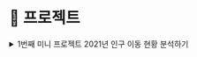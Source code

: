 # 🦁 프로젝트

<details><summary> 1번째 미니 프로젝트 2021년 인구 이동 현황 분석하기 </summary>

### 데이터 출처

---
![image](https://user-images.githubusercontent.com/110657129/194503656-71e2d4b9-496d-4d18-95e2-4ef78d015a93.png)

- 데이터는 [MDIS](https://mdis.kostat.go.kr/index.do) 사이트의 공공용 데이터를 사용하였습니다.
  <br></br>
- 데이터의 총 갯수는 6209323개 입니다.
<br></br>

<p align="center"><img src="https://user-images.githubusercontent.com/110657129/194503822-5316712b-af99-4cdd-a4fd-ca505791fecb.png" width="150" height="300"></center>

- 행정구역 코드는 위와 같습니다.

<br></br><br></br>

### ManageFile 클래스

---
```java
public class ManageFile {

        public void createAFile(String filename) throws IOException {
        File file = new File(filename);
        if(file.createNewFile()){
            System.out.println("파일 명 :"+file.getName()+"을 성공적으로 생성하였습니다.");
        };
    }
    //파일 이름을 입력받아 생성하는 메서드


    public void writeTextFile(String fileName,StringBuilder sb) throws IOException {
        this.createAFile(fileName); //"텍스트 파일 생성"
        BufferedWriter bw = new BufferedWriter(new FileWriter(new File(fileName)));
        //↑ 파일 경로 지정, 이제 bw.write 로 써주기만 하면 됨
        bw.write(sb.toString());
        bw.close();
        //↑ 텍스트 파일에 정보 저장 완료.
    }
    //파일에 내용을 저장하는 메서드
}
```

- createAFile 메서드는 파일 이름을 변수로 입력 받아, 해당 이름을 가진 파일을 생성하는 메서드 입니다.

<p align="center"><img src="https://user-images.githubusercontent.com/110657129/194505136-b89f6d4f-b624-40b8-8751-fa95f41f6400.png"></center>

파일이 생성되었다면 위와 같이 생성되었음을 알립니다.

<br></br>

- writeTextFile 메서드는 파일 이름과, 입력할 내용을 StringBuilder 타입으로 받아 작성해줍니다.

StringBuilder 타입을 사용한 이유는, 데이터 기록과정에서 빠르게 기록할 수 있고 관리가 편하여 사용하였습니다.

BufferedWriter의 write()메서드의 경우 String 타입만 받을 수 있기 때문에 .toString() 메서드로 변환 후 넣어주었습니다.

<br></br>
<br></br>


### ReadAction 클래스
---

```java

StringBuilder dataForHeatmap(String [] code , String [] codeName, int index, int index2) throws IOException {

        BufferedReader br = new BufferedReader(new FileReader(fileAddress));
        countMap = new HashMap<>();
        StringBuilder sb = new StringBuilder();
        //↑ 여기서 생기는 모든 데이터들을 StringBuilder 에 쌓아둘 것이다. 그리고 마지막에 반환할 것

//        sb.append("\n\n데이터의 "+index+" 번째, "+index2+" 번째 인덱스 데이터 입니다.\n\n");

        for (int i = 0; i < code.length; i++) {
            for(int j=0;j<code.length;j++){
            countMap.put(code[i]+","+code[j], 0);
            }
        }
        //↑ 맵(key,value) 각 키 값에 해당하는 value 값을 0으로 초기화 시키기
        String oneLineFromBigData = "";

        while ((oneLineFromBigData = br.readLine()) != null) { //읽어온 데이터가 null 값이 되면, 데이터가 더이상 없다는 것
            String[] input = oneLineFromBigData.split(","); // ',' 를 기준으로 데이터를 나누고 String 배열에 입력
            String info = input[index]+","+input[index2]; //(index,index2)에 해당하는 데이터를 가져옴

            if (countMap.get(info) != null) { //null 값이 아닌 경우에만 해당 데이터 value 값을 1 증가 시킴
                countMap.put(info, countMap.get(info) + 1);
            }
        }

        //↑ Map 이용해서 데이터 갯수 세기


        //아래는 데이터 출력 과정
        for (int k = 0; k < code.length; k++) {
            for(int l=0;l<code.length;l++){
//            sb.append(codeName[k]+","+codeName[l]+"("+code[k]+","+code[l]+") " + " 값은 " + countMap.get(code[k]+","+code[l]) + "명(개) 입니다.\n");
            sb.append("["+(k)+", "+(l)+", " + countMap.get(code[k]+","+code[l]) + "],\n");

            }
        }


        return sb;
        //↑ 모든 내용들이 StringBuilder 에 저장되어 반환된다.
    }

```


데이터를 읽어오는 메서드들이 많아서 ReadAction 이라는 이름을 붙였습니다.

데이터를 히트맵 제작에 용이한 형식으로 StringBuilder 객체에 저장해주는 dataForHeatMap 메서드와

데이터를 행정구역 명으로 바꾸고 유의미한 데이터로 변환해서 StringBuilder에 저장해주는 dataForTrans 메서드 두개를 구현하였습니다.

쌓는 과정에서 약간의 차이만 있을 뿐, 동작 메커니즘은 같으므로 dataForHeatMap 메서드만 설명하겠습니다.

<br></br>

먼저 countMap은 key값으로 String 행정코드 를 갖고 value 값으로 해당 행정코드에 해당하는 갯수인 Integer 값을 갖습니다.

행정 구역은 총 17개가 있고 (특정지역 1 -> 특정지역 2) 의 경우의 수는 17*17 = 289개가 있을 것입니다.

키값은 String 값의 "특정지역코드1,특정지역코드2" 를 넣을 것입니다.

<br></br>

Nullpointerexception 에러 방지를 위해 모든 키 값의 value를 0으로 초기화 시켜주었습니다.

`  while ((oneLineFromBigData = br.readLine()) != null)`

을 사용해서 데이터의 끝 지점까지 데이터를 읽어올 수 있는 while 문을 작성하였고,

split() 메서드를 사용해서, 입력되는 한 라인 마다 키 값에 해당하는 데이터들의 갯수를 증가시키는 방법으로 카운팅했습니다.

<br></br>

행정구역 코드를 나타내는 배열과, 행정 구역 코드에 해당하는 한글명을 배열로서 매개변수로 사용했는데, 객체지향적으로 사용하기 위해서 이러한 방식을 사용했다.

따라서, 꼭 행정구역 데이터를 나타내는 인덱스가 아니여도, 필요하다면 다른 인덱스에 존재하는 데이터값과 그 데이터가 의미하는 값이 있는 배열을 매개변수로 입력하면, 사용할 수 있다.

<br></br>

마지막으로, Map 에 입력후 append() 메서드를 사용하여 StringBuilder에 입력할 수 있었습니다.

<br></br><br></br>

### 결과물

---

[히트맵 데이터 결과물]()

[행정명 번역 결과물]()

[생성한 히트맵 주소](https://jsfiddle.net/5nbo8dpy/)

![image](https://user-images.githubusercontent.com/110657129/194511616-961643e2-cb30-4bd5-9683-3aac9b65a604.png)

</details>